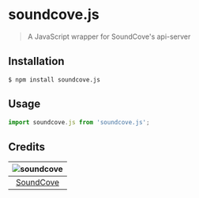 # soundcove.js
> A JavaScript wrapper for SoundCove's api-server

## Installation
```shell
$ npm install soundcove.js
```

## Usage
```javascript
import soundcove.js from 'soundcove.js';
```

## Credits
| ![soundcove][avatar] |
|:---:|
| [SoundCove][github] |

  [avatar]: https://avatars.githubusercontent.com/u/15117174?v=3&s=125
  [github]: https://github.com/soundcove